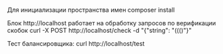 Для инициализации пространства имен 
    composer install

Блок http://localhost работает на обработку запросов по верификации скобок
    curl -X POST http://localhost/check -d "{\"string\": \"((()\"}"

Тест балансировщика:
    curl http://localhost/test